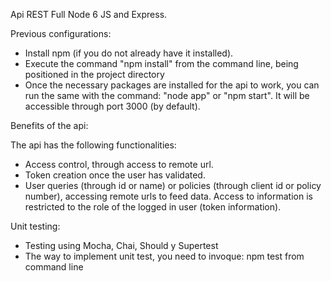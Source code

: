 
Api REST Full Node 6 JS and Express.

Previous configurations:

- Install npm (if you do not already have it installed).
- Execute the command "npm install" from the command line, being positioned in the project directory
- Once the necessary packages are installed for the api to work, you can run the same with the command: "node app" or "npm start". It will be accessible through port 3000 (by default).

Benefits of the api:

The api has the following functionalities:
- Access control, through access to remote url.
- Token creation once the user has validated.
- User queries (through id or name) or policies (through client id or policy number), accessing remote urls to feed data. Access to information is restricted to the role of the logged in user (token information).

Unit testing:
- Testing using Mocha, Chai, Should y Supertest 
- The way to implement unit test, you need to invoque: npm test from command line 
